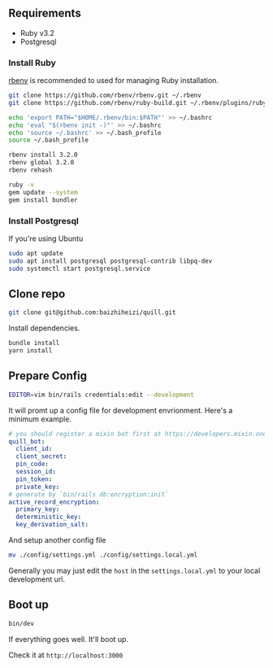 ## Requirements

- Ruby v3.2
- Postgresql

### Install Ruby

[rbenv](https://github.com/rbenv/rbenv) is recommended to used for managing Ruby installation.

```bash
git clone https://github.com/rbenv/rbenv.git ~/.rbenv
git clone https://github.com/rbenv/ruby-build.git ~/.rbenv/plugins/ruby-build

echo 'export PATH="$HOME/.rbenv/bin:$PATH"' >> ~/.bashrc
echo 'eval "$(rbenv init -)"' >> ~/.bashrc
echo 'source ~/.bashrc' >> ~/.bash_profile
source ~/.bash_profile

rbenv install 3.2.0
rbenv global 3.2.0
rbenv rehash

ruby -v
gem update --system
gem install bundler
```

### Install Postgresql

If you're using Ubuntu

```bash
sudo apt update
sudo apt install postgresql postgresql-contrib libpq-dev
sudo systemctl start postgresql.service
```

## Clone repo

```bash
git clone git@github.com:baizhiheizi/quill.git
```

Install dependencies.

```bash
bundle install
yarn install
```

## Prepare Config

```bash
EDITOR=vim bin/rails credentials:edit --development
```

It will promt up a config file for development envrionment. Here's a minimum example.

```yaml
# you should register a mixin bot first at https://developers.mixin.one/dashboard
quill_bot:
  client_id:
  client_secret:
  pin_code:
  session_id:
  pin_token:
  private_key:
# generate by `bin/rails db:encryption:init`
active_record_encryption:
  primary_key:
  deterministic_key:
  key_derivation_salt:
```

And setup another config file

```bash
mv ./config/settings.yml ./config/settings.local.yml
```

Generally you may just edit the `host` in the `settings.local.yml` to your local development url.

## Boot up

```bash
bin/dev
```

If everything goes well. It'll boot up.

Check it at `http://localhost:3000`
